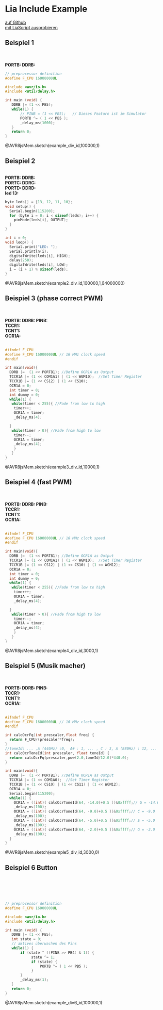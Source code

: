 <!--
author:   Fabian Bär

email:    Fabian.Baer@student.tu-freiberg.de

version:  0.0.3

comment:  Kein Kommentar!

import: https://fjangfaragesh.github.io/AVR8js-mem/INCLUDE.md

-->

# Lia Include Example

[auf Github](https://github.com/fjangfaragesh/AVR8js-mem/blob/main/README.lia.md)  
[mit LiaScript ausprobieren](https://liascript.github.io/course/?https://fjangfaragesh.github.io/AVR8js-mem/README.lia.md)


## Beispiel 1

<lia-keep>
    <div id="example_div_id">
        <span id="simulation-time"></span><br>
        <wokwi-led color="red" pin="13" label="13"></wokwi-led><br>
        <b>PORTB: </b><memout-element type="bin" address="PORTB"></memout-element> <b>DDRB: </b><memout-element type="bin" address="DDRB"></memout-element><br>
    </div>
</lia-keep>

``` cpp
// preprocessor definition
#define F_CPU 16000000UL

#include <avr/io.h>
#include <util/delay.h>

int main (void) {
   DDRB |= (1 << PB5);
   while(1) {
       // PINB = (1 << PB5);   // Dieses Feature ist im Simulator
       PORTB ^= ( 1 << PB5 );
       _delay_ms(1000);
   }
   return 0;
}
```
@AVR8jsMem.sketch(example_div_id,100000,1)








## Beispiel 2
<lia-keep>
<div id="example2_div_id">
    <wokwi-led color="red"   pin="13" label="13"></wokwi-led>
    <wokwi-led color="green" pin="12" label="12"></wokwi-led>
    <wokwi-led color="blue"  pin="11" label="11"></wokwi-led>
    <wokwi-led color="yellow"  pin="10" label="10"></wokwi-led>
    <span id="simulation-time"></span><br>
    <b>PORTB: </b><memout-element type="bin" address="PORTB"></memout-element> <b>DDRB: </b><memout-element type="bin" address="DDRB"></memout-element><br>
    <b>PORTC: </b><memout-element type="bin" address="PORTC"></memout-element> <b>DDRC: </b><memout-element type="bin" address="DDRC"></memout-element><br>
    <b>PORTD: </b><memout-element type="bin" address="PORTD"></memout-element> <b>DDRD: </b><memout-element type="bin" address="DDRD"></memout-element><br>     
    <b>led 13: </b><memout-element type="custom" output="extractBit(data[AVR8_REGISTER.PORTB],5)"></memout-element><br>

<memout-element
        type="diagram2"
        outputs="[ extractBit(data[AVR8_REGISTER.PORTB],5), extractBit(data[AVR8_REGISTER.PORTB],4)+1.5, extractBit(data[AVR8_REGISTER.PORTB],3)+3, extractBit(data[0x25],2)+4.5 ]"
        colors='["red","green","blue","yellow"]'
        labels='["red LED","green LED","blue LED","yellow LED"]'
        interval="20000000"
        title="Hallo liebe Welt, ich bin ein Diagram!"
        width="1000"
        height="500"
    ></memout-element>
</div>
</lia-keep>

``` cpp
byte leds[] = {13, 12, 11, 10};
void setup() {
  Serial.begin(115200);
  for (byte i = 0; i < sizeof(leds); i++) {
    pinMode(leds[i], OUTPUT);
  }
}

int i = 0;
void loop() {
  Serial.print("LED: ");
  Serial.println(i);
  digitalWrite(leds[i], HIGH);
  delay(250);
  digitalWrite(leds[i], LOW);
  i = (i + 1) % sizeof(leds);
}
```
@AVR8jsMem.sketch(example2_div_id,100000,1,64000000)















## Beispiel 3 (phase correct PWM)

<lia-keep>
<div id="example3_div_id">
    <span id="simulation-time"></span><br>
    <wokwi-led color="green" pin="9" port="B" label="B1"></wokwi-led><br>
    <!-- memout web komponenten -->
    <!-- Textausgaben -->
    <b>PORTB: </b> <memout-element type="bin" address="0x25"></memout-element>
    <b>DDRB: </b> <memout-element type="bin" address="0x24"></memout-element>
    <b>PINB: </b> <memout-element type="bin" address="0x23"></memout-element><br>
    <b>TCCR1: </b> <memout-element type="bin" address="0x80" bytes="2" endian="little"></memout-element><br>
    <b>TCNT1: </b> <memout-element type="bin" address="0x84" bytes="2" endian="little"></memout-element><br>
    <b>OCR1A: </b> <memout-element type="bin" address="0x88" bytes="2" endian="little"></memout-element><br>
            <!-- Diagramm -->
    <memout-element
        type="diagram2"
        outputs="[bytesToInt(data[0x84],data[0x85]), bytesToInt(data[0x88],data[0x89]), bytesToInt(data[0x84],data[0x85]) < bytesToInt(data[0x88],data[0x89]) ? 300 : 260]"
        color="blue"
        min="0"
        max="300"
        width="800"
        height="600"
        interval="2000000"
        title="TCNT1 und OCR1A"
        colors='["red","blue","green"]'
        labels='["TCNT1","OCR1A","LED"]'
    ></memout-element><br>
</div>
</lia-keep>

``` cpp
#ifndef F_CPU
#define F_CPU 16000000UL // 16 MHz clock speed
#endif

int main(void){
  DDRB |=  (1 << PORTB1); //Define OCR1A as Output
  TCCR1A |= (1 << COM1A1) | (1 << WGM10);  //Set Timer Register
  TCCR1B |= (1 << CS12) | (1 << CS10);
  OCR1A = 0;
  int timer = 0;
  int dummy = 0;
  while(1) {
   while(timer < 255){ //Fade from low to high
    timer++;
    OCR1A = timer;
    _delay_ms(4);

  }
   while(timer > 0){ //Fade from high to low
    timer--;
    OCR1A = timer;
    _delay_ms(4);
    }
   }
}
```
@AVR8jsMem.sketch(example3_div_id,10000,1)

## Beispiel 4 (fast PWM)

<lia-keep>
<div id="example4_div_id">
    <span id="simulation-time"></span><br>
    <wokwi-led color="green" pin="9" port="B" label="B1"></wokwi-led><br>
    <!-- memout web komponenten -->
    <!-- Textausgaben -->
    <b>PORTB: </b> <memout-element type="bin" address="0x25"></memout-element>
    <b>DDRB: </b> <memout-element type="bin" address="0x24"></memout-element>
    <b>PINB: </b> <memout-element type="bin" address="0x23"></memout-element><br>
    <b>TCCR1: </b> <memout-element type="bin" address="0x80" bytes="2" endian="little"></memout-element><br>
    <b>TCNT1: </b> <memout-element type="bin" address="0x84" bytes="2" endian="little"></memout-element><br>
    <b>OCR1A: </b> <memout-element type="bin" address="0x88" bytes="2" endian="little"></memout-element><br>
            <!-- Diagramm -->
    <memout-element
        type="diagram2"
        outputs="[bytesToInt(data[0x84],data[0x85]), bytesToInt(data[0x88],data[0x89]), bytesToInt(data[0x84],data[0x85]) < bytesToInt(data[0x88],data[0x89]) ? 300 : 260]"
        color="blue"
        min="0"
        max="300"
        width="800"
        height="600"
        interval="1000000"
        title="TCNT1 und OCR1A"
        colors='["red","blue","green"]'
        labels='["TCNT1","OCR1A","LED"]'
    ></memout-element><br>
</div>
</lia-keep>

``` cpp
#ifndef F_CPU
#define F_CPU 16000000UL // 16 MHz clock speed
#endif

int main(void){
  DDRB |=  (1 << PORTB1); //Define OCR1A as Output
  TCCR1A |= (1 << COM1A1) | (1 << WGM10);  //Set Timer Register
  TCCR1B |= (1 << CS12) | (1 << CS10) | (1 << WGM12);
  OCR1A = 0;
  int timer = 0;
  int dummy = 0;
  while(1) {
   while(timer < 255){ //Fade from low to high
    timer++;
    OCR1A = timer;
    _delay_ms(4);

  }
   while(timer > 0){ //Fade from high to low
    timer--;
    OCR1A = timer;
    _delay_ms(4);
    }
   }
}
```
@AVR8jsMem.sketch(example4_div_id,3000,1)

## Beispiel 5 (Musik macher)

<lia-keep>
<div id="example5_div_id">
    <span id="simulation-time"></span><br>
    <wokwi-led color="green" pin="9" port="B" label="B1"></wokwi-led><br>
            <!-- memout web komponenten -->
            <!-- Textausgaben -->
    <b>PORTB: </b> <memout-element type="bin" address="0x25"></memout-element>
    <b>DDRB: </b> <memout-element type="bin" address="0x24"></memout-element>
    <b>PINB: </b> <memout-element type="bin" address="0x23"></memout-element><br>
    <b>TCCR1: </b> <memout-element type="bin" address="0x80" bytes="2" endian="little"></memout-element><br>
    <b>TCNT1: </b> <memout-element type="bin" address="0x84" bytes="2" endian="little"></memout-element><br>
    <b>OCR1A: </b> <memout-element type="bin" address="0x88" bytes="2" endian="little"></memout-element><br>
            <!-- Diagramm -->
    <memout-element
        type="diagram2"
        outputs="[bytesToInt(data[0x84],data[0x85]), bytesToInt(data[0x88],data[0x89])]"
        color="blue"
        min="0"
        max="3000"
        width="800"
        height="600"
        interval="1000000"
        title="TCNT1 und OCR1A"
        colors='["red","blue"]'
        labels='["TCNT1","OCR1A"]'
    ></memout-element><br>
</div>
</lia-keep>

``` cpp
#ifndef F_CPU
#define F_CPU 16000000UL // 16 MHz clock speed
#endif

int calcOcrFq(int prescaler,float freq) {
  return F_CPU/(prescaler*freq);
}
//toneId: ... ,A (440Hz) :0,  A# : 1, ... , C : 3, A (880Hz) : 12, ...
int calcOcrToneId(int prescaler, float toneId) {
  return calcOcrFq(prescaler,pow(2.0,toneId/12.0)*440.0);
}

int main(void){
  DDRB |=  (1 << PORTB1); //Define OCR1A as Output
  TCCR1A |= (1 << COM1A0);  //Set Timer Register
  TCCR1B |= (1 << CS10) | (1 << CS11) | (1 << WGM12);
  OCR1A = 0;
  Serial.begin(115200);
  while(1) {
    OCR1A = ((int)( calcOcrToneId(64, -14.0)+0.5 ))&0xffff;// G = -14.0
    _delay_ms(100);
    OCR1A = ((int)( calcOcrToneId(64, -9.0)+0.5 ))&0xffff;// C = -9.0
    _delay_ms(100);
    OCR1A = ((int)( calcOcrToneId(64, -5.0)+0.5 ))&0xffff;// E = -5.0
    _delay_ms(100);
    OCR1A = ((int)( calcOcrToneId(64, -2.0)+0.5 ))&0xffff;// G = -2.0
    _delay_ms(100);
  }
}

```
@AVR8jsMem.sketch(example5_div_id,3000,0)





## Beispiel 6 Button

<lia-keep>
    <div id="example_div6_id">
        <span id="simulation-time"></span><br>
        <wokwi-led color="yellow" pin="13" label="13"></wokwi-led><br>
        <wokwi-pushbutton color="red" pin="12" label="Drück mich!"></wokwi-pushbutton><br>
        <memout-element type="bin" address="PORTB"></memout-element> <memout-element type="bin" address="DDRB"></memout-element> <memout-element type="bin" address="PINB"></memout-element><br>
    </div>
</lia-keep>

``` cpp
// preprocessor definition
#define F_CPU 16000000UL

#include <avr/io.h>
#include <util/delay.h>

int main (void) {
   DDRB |= (1 << PB5);
   int state = 0;
   // aktives überwachen des Pins
   while(1) {
   	   if (state ^ ((PINB >> PB4) & 1)) {
      		state ^= 1;
      		if (state) {
      			PORTB ^= ( 1 << PB5 );
      		}
   	   }
       _delay_ms(1);
   }
   return 0;
}
```
@AVR8jsMem.sketch(example_div6_id,100000,1)
